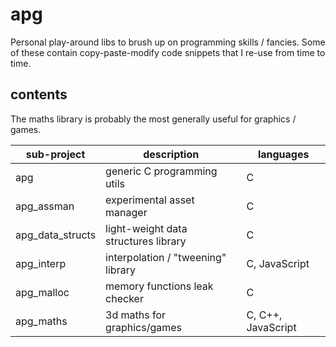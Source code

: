 # apg

Personal play-around libs to brush up on programming skills / fancies.
Some of these contain copy-paste-modify code snippets that I re-use from time
to time.

## contents

The maths library is probably the most generally useful for graphics / games.

| sub-project | description | languages |
|---------|-------------------|-------------|
| apg       | generic C programming utils | C |
| apg_assman | experimental asset manager  | C |
| apg_data_structs | light-weight data structures library  | C |
| apg_interp | interpolation / "tweening" library | C, JavaScript |
| apg_malloc | memory functions leak checker | C |
| apg_maths | 3d maths for graphics/games | C, C++, JavaScript |
